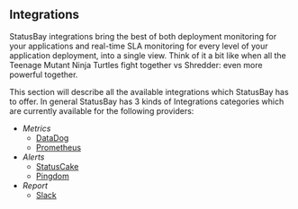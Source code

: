## Integrations
StatusBay integrations bring the best of both deployment monitoring for your applications and real-time SLA monitoring for every level of your application deployment, into a single view. Think of it a bit like when all the Teenage Mutant Ninja Turtles fight together vs Shredder: even more powerful together.

This section will describe all the available integrations which StatusBay has to offer.
In general StatusBay has 3 kinds of Integrations categories which are currently available for the following providers:

* *Metrics*
  *  [DataDog](/docs/integrations/metrics/datadog.md)
  *  [Prometheus](/docs/integrations/metrics/prometheus.md)
* *Alerts*
  * [StatusCake](/docs/integrations/alerts/statuscake.md)
  * [Pingdom](/docs/integrations/alerts/pingdom.md)
* *Report*
  * [Slack](/docs/integrations/report/slack.md)